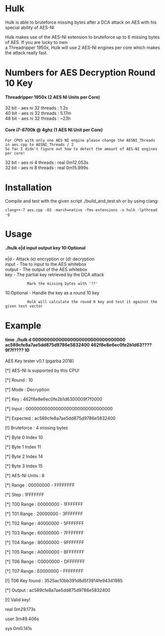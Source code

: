 # Hulk

Hulk is able to bruteforce missing bytes after a DCA attack on AES with his special ability of AES-NI

Hulk makes use of the AES-NI extension to bruteforce up to 6 missing bytes of AES. If you are lucky to own  
a Threadripper 1950x, Hulk will use 2 AES-NI engines per core which makes the attack really fast.


# Numbers for AES Decryption Round 10 Key

#### Threadripper 1950x (2 AES NI Units per Core)

32 bit - aes ni 32 threads : 1.2s  
40 bit - aes ni 32 threads : 5.17m  
48 bit - aes ni 32 threads : ~23h

#### Core i7-6700k @ 4ghz (1 AES NI Unit per Core)  

	For CPUS with only one AES NI engine please change the AESNI_Threads in aes.cpp to AESNI_Threads / 2  
	So far I didn't figure out how to detect the amount of AES-NI engines per core!

32 bit - aes ni 4 threads : real 0m12.053s  
32 bit - aes ni 8 threads : real 0m15.999s


# Installation

Compile and test with the given script ./build_and_test.sh or by using clang:

	clang++-7 aes.cpp -O3 -march=native -fms-extensions -o hulk -lpthread -g


# Usage

#### ./hulk e|d input output key 10:Optional

e|d         - Attack (e) encryption or (d) decryption  
input       - The to input to the AES whitebox  
output      - The output of the AES whitebox  
key         - The partial key retrieved by the DCA attack  

              Mark the missing bytes with '??'
								
10:Optional - Handle the key as a round 10 key  

              Hulk will calculate the round 0 key and test it against the given test vector 
								


# Example

#### time ./hulk d 00000000000000000000000000000000 ac589cfe8a7ae5dd875d9786e5832400 462f8e8e6ec0fe2b1d63????9f7f???? 10

AES Key tester v0.1 (pgarba 2018)

[*] AES-NI is supported by this CPU!

[*] Round           : 10

[*] Mode            : Decryption

[*] Key             : 462f8e8e6ec0fe2b1d6300009f7f0000

[*] Input           : 00000000000000000000000000000000

[*] Expected        : ac589cfe8a7ae5dd875d9786e5832400

[!] Bruteforce      : 4 missing bytes

[*] Byte 0 Index 10

[*] Byte 1 Index 11

[*] Byte 2 Index 14

[*] Byte 3 Index 15

[*] AES-NI Units    : 8

[*] Range           : 00000000 - FFFFFFFF

[*] Step            : 1FFFFFFF

[*] T00 Range       : 00000000 - 1FFFFFFF

[*] T01 Range       : 20000000 - 3FFFFFFF

[*] T02 Range       : 40000000 - 5FFFFFFF

[*] T03 Range       : 60000000 - 7FFFFFFF

[*] T04 Range       : 80000000 - 9FFFFFFF

[*] T05 Range       : A0000000 - BFFFFFFF

[*] T06 Range       : C0000000 - DFFFFFFF

[*] T07 Range       : E0000000 - FFFFFFFF

[!] T06 Key found   : 3525ac10bb391d8d5f3914fe94341985

[*] Output          : ac589cfe8a7ae5dd875d9786e5832400

[!] Valid key!



real    0m29.173s

user    3m49.406s

sys     0m0.141s
